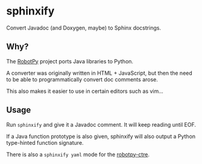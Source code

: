 # sphinxify
Convert Javadoc (and Doxygen, maybe) to Sphinx docstrings.

## Why?
The [RobotPy][] project ports Java libraries to Python.

A converter was originally written in HTML + JavaScript, but then the need to
be able to programmatically convert doc comments arose.

This also makes it easier to use in certain editors such as vim...

## Usage
Run `sphinxify` and give it a Javadoc comment.  It will keep reading until EOF.

If a Java function prototype is also given, sphinxify will also output a
Python type-hinted function signature.

There is also a `sphinxify yaml` mode for the [robotpy-ctre][].

[RobotPy]: https://robotpy.github.io
[robotpy-ctre]: https://github.com/robotpy/robotpy-ctre
